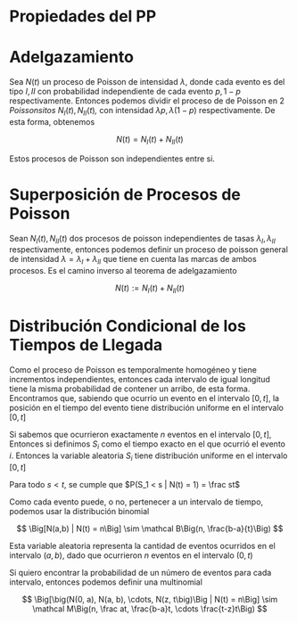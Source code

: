 # Propiedades del PP

# Adelgazamiento

Sea $N(t)$ un proceso de Poisson de intensidad $\lambda$, donde cada evento es del tipo $I, II$ con probabilidad independiente de cada evento $p, 1{-}p$ respectivamente. Entonces podemos dividir el proceso de de Poisson en 2 *Poissonsitos* $N_I(t), N_{II}(t)$*,* con intensidad $\lambda p, \lambda (1{-}p)$ respectivamente. De esta forma, obtenemos

$$
N(t) = N_I(t) + N_{II}(t)
$$

Estos procesos de Poisson son independientes entre si.

# Superposición de Procesos de Poisson

Sean $N_I(t), N_{II}(t)$ dos procesos de poisson independientes de tasas $\lambda_I,  \lambda_{II}$ respectivamente, entonces podemos definir un proceso de poisson general de intensidad $\lambda = \lambda_I + \lambda_{II}$ que tiene en cuenta las marcas de ambos procesos. Es el camino inverso al teorema de adelgazamiento

$$
N(t) := N_I(t) + N_{II}(t)
$$

# Distribución Condicional de los Tiempos de Llegada

Como el proceso de Poisson es temporalmente homogéneo y tiene incrementos independientes, entonces cada intervalo de igual longitud tiene la misma probabilidad de contener un arribo, de esta forma. Encontramos que, sabiendo que ocurrio un evento en el intervalo $[0, t]$, la posición en el tiempo del evento tiene distribución uniforme en el intervalo $[0, t]$

Si sabemos que ocurrieron exactamente $n$ eventos en el intervalo $[0, t]$, Entonces si definimos $S_i$ como el tiempo exacto en el que ocurrió el evento $i$. Entonces la variable aleatoria $S_i$ tiene distribución uniforme en el intervalo $[0, t]$

Para todo $s < t$, se cumple que $P(S_1 < s | N(t) = 1) = \frac st$

Como cada evento puede, o no, pertenecer a un intervalo de tiempo, podemos usar la distribución binomial 

$$
\Big[N(a,b) | N(t) = n\Big] \sim \mathcal B\Big(n, \frac{b-a}{t}\Big)
$$

Esta variable aleatoria representa la cantidad de eventos ocurridos en el intervalo $(a,b)$, dado que ocurrieron $n$ eventos en el intervalo $(0, t)$

Si quiero encontrar la probabilidad de un número de eventos para cada intervalo, entonces podemos definir una multinomial

$$
\Big[\big(N(0, a), N(a, b), \cdots, N(z, t\big)\Big | N(t) = n\Big] \sim \mathcal M\Big(n, \frac at, \frac{b-a}t, \cdots \frac{t-z}t\Big)
$$